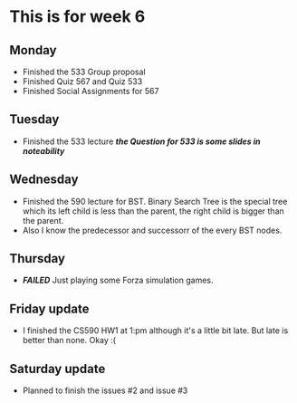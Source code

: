 # This is for week 6

## Monday

+ Finished the 533 Group proposal
+ Finished Quiz 567 and Quiz 533
+ Finished Social Assignments for 567

## Tuesday

+ Finished the 533 lecture ***the Question for 533 is some slides in noteability***

## Wednesday

+ Finished the 590 lecture for BST. Binary Search Tree is the special tree which its left child is less than the parent, the right child is bigger than the parent. 
+ Also I know the predecessor and successorr of the every BST nodes.

## Thursday

+ ***FAILED*** Just playing some Forza simulation games.


## Friday update

+ I finished the CS590 HW1 at 1:pm although it's a little bit late. But late is better than none. Okay :( 

## Saturday update

+ Planned to finish the issues #2 and issue #3